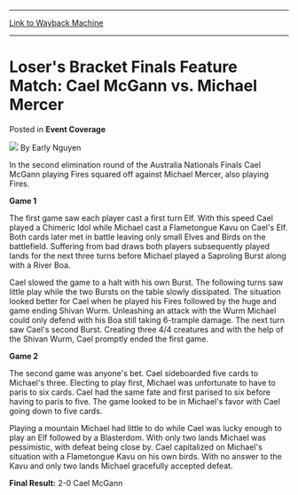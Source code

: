 
---
[Link to Wayback Machine](https://web.archive.org/web/20211206005515/https://magic.wizards.com/en/articles/archive/event-coverage/losers-bracket-finals-feature-match-cael-mcgann-vs-michael-mercer)

[_metadata_:author]:- "Early Nguyen"
[_metadata_:description]:- "In the second elimination round of the Australia Nationals Finals Cael McGann playing Fires squared off against Michael Mercer, also playing Fires. Game 1 The first game saw each player cast a first turn Elf. With this speed Cael played a Chimeric Idol while Michael cast a Flametongue Kavu on Cael's Elf. Both cards later met in battle leaving only small Elves and Birds on the"
[_metadata_:generator]:- "Drupal 7 (http://drupal.org)"
[_metadata_:node]:- "760841"
[_metadata_:source]:- "div-main-content"
[_metadata_:title]:- "Loser's Bracket Finals Feature Match: Cael McGann vs. Michael Mercer"
[_metadata_:wayback_capture_timestamp]:- "2021-12-06 00:55:15"
[_metadata_:wayback_raw_url]:- "https://web.archive.org/web/20211206005515id_/https://magic.wizards.com/en/articles/archive/event-coverage/losers-bracket-finals-feature-match-cael-mcgann-vs-michael-mercer"
[_metadata_:wayback_url]:- "https://magic.wizards.com/en/articles/archive/event-coverage/losers-bracket-finals-feature-match-cael-mcgann-vs-michael-mercer"
---


Loser's Bracket Finals Feature Match: Cael McGann vs. Michael Mercer
====================================================================



 Posted in **Event Coverage**







![](https://media.magic.wizards.com/styles/auth_small/public/generic-avatar-150_544.png)
By Early Nguyen











In the second elimination round of the Australia Nationals Finals Cael McGann playing Fires squared off against Michael Mercer, also playing Fires.


**Game 1**


The first game saw each player cast a first turn Elf. With this speed Cael played a Chimeric Idol while Michael cast a Flametongue Kavu on Cael's Elf. Both cards later met in battle leaving only small Elves and Birds on the battlefield. Suffering from bad draws both players subsequently played lands for the next three turns before Michael played a Saproling Burst along with a River Boa.


Cael slowed the game to a halt with his own Burst. The following turns saw little play while the two Bursts on the table slowly dissipated. The situation looked better for Cael when he played his Fires followed by the huge and game ending Shivan Wurm. Unleashing an attack with the Wurm Michael could only defend with his Boa still taking 6-trample damage. The next turn saw Cael's second Burst. Creating three 4/4 creatures and with the help of the Shivan Wurm, Cael promptly ended the first game.


**Game 2**


The second game was anyone's bet. Cael sideboarded five cards to Michael's three. Electing to play first, Michael was unfortunate to have to paris to six cards. Cael had the same fate and first parised to six before having to paris to five. The game looked to be in Michael's favor with Cael going down to five cards.


Playing a mountain Michael had little to do while Cael was lucky enough to play an Elf followed by a Blasterdom. With only two lands Michael was pessimistic, with defeat being close by. Cael capitalized on Michael's situation with a Flametongue Kavu on his own birds. With no answer to the Kavu and only two lands Michael gracefully accepted defeat.


**Final Result:** 2-0 Cael McGann 







